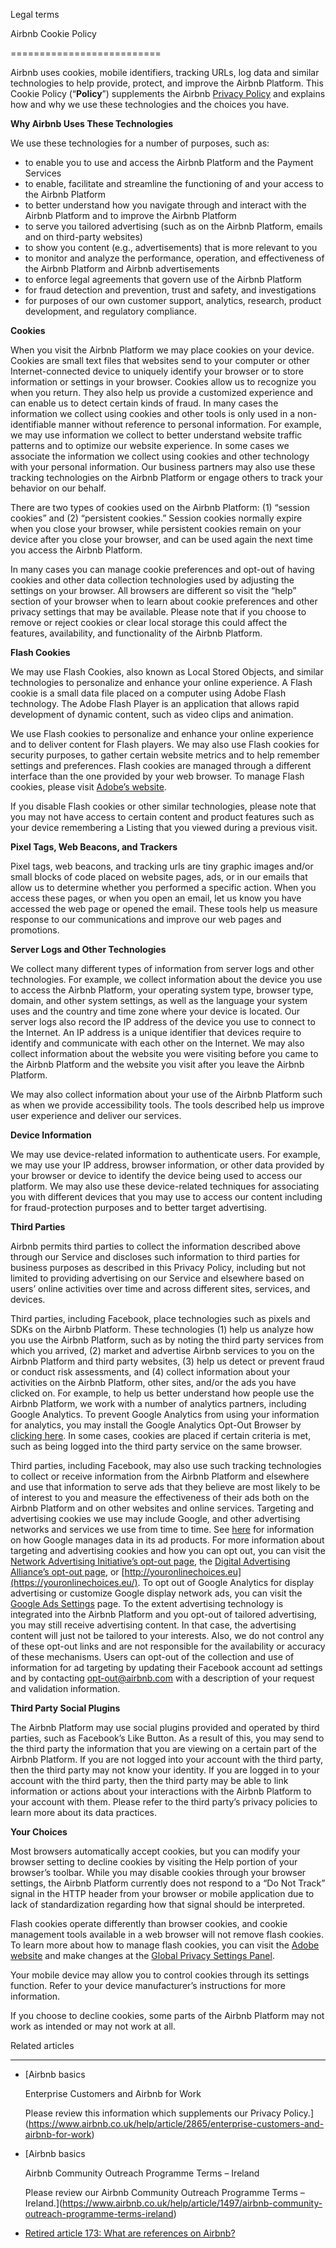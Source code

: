 Legal terms

Airbnb Cookie Policy




==========================

Airbnb uses cookies, mobile identifiers, tracking URLs, log data and similar technologies to help provide, protect, and improve the Airbnb Platform. This Cookie Policy (“**Policy**”) supplements the Airbnb [Privacy Policy](https://www.airbnb.co.uk/terms/privacy_policy) and explains how and why we use these technologies and the choices you have.

**Why Airbnb Uses These Technologies**

We use these technologies for a number of purposes, such as:

* to enable you to use and access the Airbnb Platform and the Payment Services
* to enable, facilitate and streamline the functioning of and your access to the Airbnb Platform
* to better understand how you navigate through and interact with the Airbnb Platform and to improve the Airbnb Platform
* to serve you tailored advertising (such as on the Airbnb Platform, emails and on third-party websites)
* to show you content (e.g., advertisements) that is more relevant to you
* to monitor and analyze the performance, operation, and effectiveness of the Airbnb Platform and Airbnb advertisements
* to enforce legal agreements that govern use of the Airbnb Platform
* for fraud detection and prevention, trust and safety, and investigations
* for purposes of our own customer support, analytics, research, product development, and regulatory compliance.

**Cookies**

When you visit the Airbnb Platform we may place cookies on your device. Cookies are small text files that websites send to your computer or other Internet-connected device to uniquely identify your browser or to store information or settings in your browser. Cookies allow us to recognize you when you return. They also help us provide a customized experience and can enable us to detect certain kinds of fraud. In many cases the information we collect using cookies and other tools is only used in a non-identifiable manner without reference to personal information. For example, we may use information we collect to better understand website traffic patterns and to optimize our website experience. In some cases we associate the information we collect using cookies and other technology with your personal information. Our business partners may also use these tracking technologies on the Airbnb Platform or engage others to track your behavior on our behalf.

There are two types of cookies used on the Airbnb Platform: (1) “session cookies” and (2) “persistent cookies.” Session cookies normally expire when you close your browser, while persistent cookies remain on your device after you close your browser, and can be used again the next time you access the Airbnb Platform.

In many cases you can manage cookie preferences and opt-out of having cookies and other data collection technologies used by adjusting the settings on your browser. All browsers are different so visit the “help” section of your browser when to learn about cookie preferences and other privacy settings that may be available. Please note that if you choose to remove or reject cookies or clear local storage this could affect the features, availability, and functionality of the Airbnb Platform.

**Flash Cookies**

We may use Flash Cookies, also known as Local Stored Objects, and similar technologies to personalize and enhance your online experience. A Flash cookie is a small data file placed on a computer using Adobe Flash technology. The Adobe Flash Player is an application that allows rapid development of dynamic content, such as video clips and animation.

We use Flash cookies to personalize and enhance your online experience and to deliver content for Flash players. We may also use Flash cookies for security purposes, to gather certain website metrics and to help remember settings and preferences. Flash cookies are managed through a different interface than the one provided by your web browser. To manage Flash cookies, please visit [Adobe’s website](https://www.macromedia.com/support/documentation/en/flashplayer/help/settings_manager.html).

If you disable Flash cookies or other similar technologies, please note that you may not have access to certain content and product features such as your device remembering a Listing that you viewed during a previous visit.

**Pixel Tags, Web Beacons, and Trackers**

Pixel tags, web beacons, and tracking urls are tiny graphic images and/or small blocks of code placed on website pages, ads, or in our emails that allow us to determine whether you performed a specific action. When you access these pages, or when you open an email, let us know you have accessed the web page or opened the email. These tools help us measure response to our communications and improve our web pages and promotions.

**Server Logs and Other Technologies**

We collect many different types of information from server logs and other technologies. For example, we collect information about the device you use to access the Airbnb Platform, your operating system type, browser type, domain, and other system settings, as well as the language your system uses and the country and time zone where your device is located. Our server logs also record the IP address of the device you use to connect to the Internet. An IP address is a unique identifier that devices require to identify and communicate with each other on the Internet. We may also collect information about the website you were visiting before you came to the Airbnb Platform and the website you visit after you leave the Airbnb Platform.

We may also collect information about your use of the Airbnb Platform such as when we provide accessibility tools. The tools described help us improve user experience and deliver our services.

**Device Information**

We may use device-related information to authenticate users. For example, we may use your IP address, browser information, or other data provided by your browser or device to identify the device being used to access our platform. We may also use these device-related techniques for associating you with different devices that you may use to access our content including for fraud-protection purposes and to better target advertising.

**Third Parties**

Airbnb permits third parties to collect the information described above through our Service and discloses such information to third parties for business purposes as described in this Privacy Policy, including but not limited to providing advertising on our Service and elsewhere based on users’ online activities over time and across different sites, services, and devices.

Third parties, including Facebook, place technologies such as pixels and SDKs on the Airbnb Platform. These technologies (1) help us analyze how you use the Airbnb Platform, such as by noting the third party services from which you arrived, (2) market and advertise Airbnb services to you on the Airbnb Platform and third party websites, (3) help us detect or prevent fraud or conduct risk assessments, and (4) collect information about your activities on the Airbnb Platform, other sites, and/or the ads you have clicked on. For example, to help us better understand how people use the Airbnb Platform, we work with a number of analytics partners, including Google Analytics. To prevent Google Analytics from using your information for analytics, you may install the Google Analytics Opt-Out Browser by [clicking here](https://tools.google.com/dlpage/gaoptout). In some cases, cookies are placed if certain criteria is met, such as being logged into the third party service on the same browser.

Third parties, including Facebook, may also use such tracking technologies to collect or receive information from the Airbnb Platform and elsewhere and use that information to serve ads that they believe are most likely to be of interest to you and measure the effectiveness of their ads both on the Airbnb Platform and on other websites and online services. Targeting and advertising cookies we use may include Google, and other advertising networks and services we use from time to time. See [here](https://policies.google.com/technologies/partner-sites) for information on how Google manages data in its ad products. For more information about targeting and advertising cookies and how you can opt out, you can visit the [Network Advertising Initiative’s opt-out page](https://www.networkadvertising.org/choices/), the [Digital Advertising Alliance’s opt-out page](https://www.aboutads.info/choices/), or [http://youronlinechoices.eu](https://youronlinechoices.eu/). To opt out of Google Analytics for display advertising or customize Google display network ads, you can visit the [Google Ads Settings](https://www.google.com/settings/ads) page. To the extent advertising technology is integrated into the Airbnb Platform and you opt-out of tailored advertising, you may still receive advertising content. In that case, the advertising content will just not be tailored to your interests. Also, we do not control any of these opt-out links and are not responsible for the availability or accuracy of these mechanisms. Users can opt-out of the collection and use of information for ad targeting by updating their Facebook account ad settings and by contacting opt-out@airbnb.com with a description of your request and validation information.

**Third Party Social Plugins**

The Airbnb Platform may use social plugins provided and operated by third parties, such as Facebook’s Like Button. As a result of this, you may send to the third party the information that you are viewing on a certain part of the Airbnb Platform. If you are not logged into your account with the third party, then the third party may not know your identity. If you are logged in to your account with the third party, then the third party may be able to link information or actions about your interactions with the Airbnb Platform to your account with them. Please refer to the third party’s privacy policies to learn more about its data practices.

**Your Choices**

Most browsers automatically accept cookies, but you can modify your browser setting to decline cookies by visiting the Help portion of your browser’s toolbar. While you may disable cookies through your browser settings, the Airbnb Platform currently does not respond to a “Do Not Track” signal in the HTTP header from your browser or mobile application due to lack of standardization regarding how that signal should be interpreted.

Flash cookies operate differently than browser cookies, and cookie management tools available in a web browser will not remove flash cookies. To learn more about how to manage flash cookies, you can visit the [Adobe website](https://www.adobe.com/) and make changes at the [Global Privacy Settings Panel](https://www.macromedia.com/support/documentation/en/flashplayer/help/settings_manager02.html).

Your mobile device may allow you to control cookies through its settings function. Refer to your device manufacturer’s instructions for more information.

If you choose to decline cookies, some parts of the Airbnb Platform may not work as intended or may not work at all.

Related articles


--------------------

* [Airbnb basics
    
    Enterprise Customers and Airbnb for Work
    
    Please review this information which supplements our Privacy Policy.](https://www.airbnb.co.uk/help/article/2865/enterprise-customers-and-airbnb-for-work)
* [Airbnb basics
    
    Airbnb Community Outreach Programme Terms – Ireland
    
    Please review our Airbnb Community Outreach Programme Terms – Ireland.](https://www.airbnb.co.uk/help/article/1497/airbnb-community-outreach-programme-terms-ireland)
* [Retired article 173: What are references on Airbnb?](https://www.airbnb.co.uk/help/article/173/retired-article-173-what-are-references-on-airbnb)